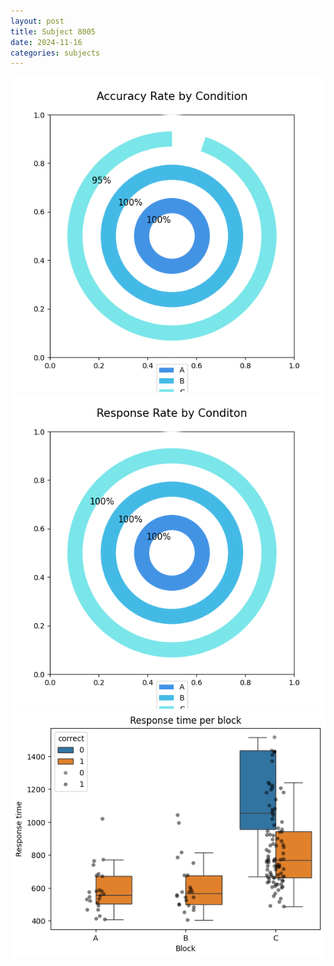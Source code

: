 ```yaml
---
layout: post
title: Subject 8005
date: 2024-11-16
categories: subjects
---
```


![](data/8005/run-1/8005_accuracy_rate.png)
![](data/8005/run-1/8005_response_rate.png)
![](data/8005/run-1/8005_rt.png)
